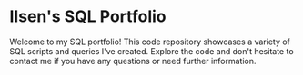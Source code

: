 # Ilsen's SQL Portfolio

Welcome to my SQL portfolio! This code repository showcases a variety of SQL scripts and queries I've created. Explore the code and don't hesitate to contact me if you have any questions or need further information.
